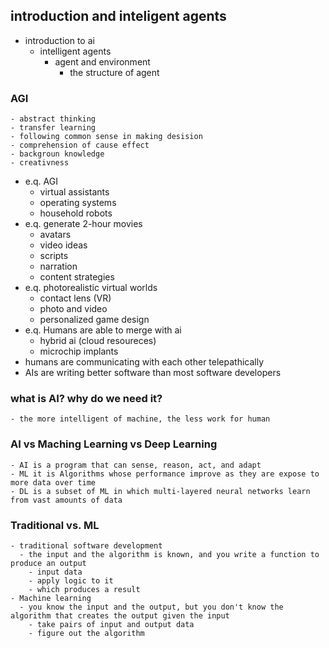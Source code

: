## introduction and inteligent agents

- introduction to ai
  - intelligent agents
    - agent and environment
      - the structure of agent

### AGI
    - abstract thinking
    - transfer learning
    - following common sense in making desision
    - comprehension of cause effect
    - backgroun knowledge
    - creativness
  - e.q. AGI
    - virtual assistants
    - operating systems
    - household robots
  - e.q. generate 2-hour movies
    - avatars
    - video ideas
    - scripts
    - narration
    - content strategies
  - e.q. photorealistic virtual worlds
    - contact lens (VR)
    - photo and video
    - personalized game design
  - e.q. Humans are able to merge with ai
    - hybrid ai (cloud resoureces)
    - microchip implants
  - humans are communicating with each other telepathically
  - AIs are writing better software than most software developers

### what is AI? why do we need it?
    - the more intelligent of machine, the less work for human

### AI vs Maching Learning vs Deep Learning
    - AI is a program that can sense, reason, act, and adapt
    - ML it is Algorithms whose performance improve as they are expose to more data over time
    - DL is a subset of ML in which multi-layered neural networks learn from vast amounts of data

### Traditional vs. ML
    - traditional software development
      - the input and the algorithm is known, and you write a function to produce an output
        - input data
        - apply logic to it
        - which produces a result 
    - Machine learning
      - you know the input and the output, but you don't know the algorithm that creates the output given the input
        - take pairs of input and output data
        - figure out the algorithm